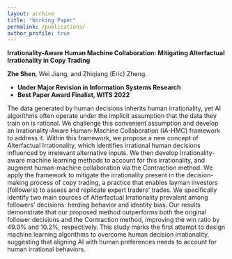```yaml
---
layout: archive
title: "Working Paper"
permalink: /publications/
author_profile: true
---
```


**Irrationality-Aware Human Machine Collaboration: Mitigating Alterfactual Irrationality in Copy Trading**


**Zhe Shen**, Wei Jiang, and Zhiqiang (Eric) Zheng.
- **Under Major Revision in Information Systems Research**
- **Best Paper Award Finalist, WITS 2022**

The data generated by human decisions inherits human irrationality, yet AI algorithms often operate under the implicit assumption that the data they train on is rational. We challenge this convenient assumption and develop an Irrationality-Aware Human-Machine Collaboration (IA-HMC) framework to address it. Within this framework, we propose a new concept of Alterfactual Irrationality, which identifies irrational human decisions influenced by irrelevant alternative inputs. We then develop Irrationality-aware machine learning methods to account for this irrationality, and augment human-machine collaboration via the Contraction method. We apply the framework to mitigate the irrationality present in the decision-making process of copy trading, a practice that enables layman investors (followers) to assess and replicate expert traders’ trades. We specifically identify two main sources of Alterfactual Irrationality prevalent among followers’ decisions: herding behavior and identity bias. Our results demonstrate that our proposed method outperforms both the original follower decisions and the Contraction method, improving the win ratio by 49.0% and 10.2%, respectively. This study marks the first attempt to design machine learning algorithms to overcome human decision irrationality, suggesting that aligning AI with human preferences needs to account for human irrational behaviors.
